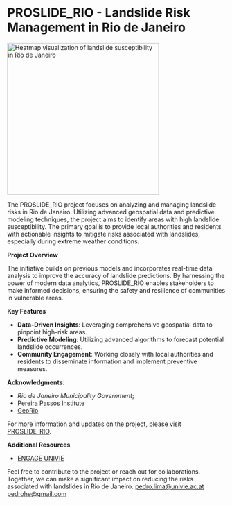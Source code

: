 # PROSLIDE_RIO - Landslide Risk Management in Rio de Janeiro

<img
  src="/rioHeatmap.png"
  alt="Heatmap visualization of landslide susceptibility in Rio de Janeiro"
  title="Heatmap visualization of landslide susceptibility in Rio de Janeiro"
  width="350"
  height="350">

The PROSLIDE_RIO project focuses on analyzing and managing landslide risks in Rio de Janeiro. Utilizing advanced geospatial data and predictive modeling techniques, the project aims to identify areas with high landslide susceptibility. The primary goal is to provide local authorities and residents with actionable insights to mitigate risks associated with landslides, especially during extreme weather conditions.

**Project Overview**

The initiative builds on previous models and incorporates real-time data analysis to improve the accuracy of landslide predictions. By harnessing the power of modern data analytics, PROSLIDE_RIO enables stakeholders to make informed decisions, ensuring the safety and resilience of communities in vulnerable areas.

**Key Features**

- **Data-Driven Insights**: Leveraging comprehensive geospatial data to pinpoint high-risk areas.
- **Predictive Modeling**: Utilizing advanced algorithms to forecast potential landslide occurrences.
- **Community Engagement**: Working closely with local authorities and residents to disseminate information and implement preventive measures.

<!--**License**

This project is licensed under the MIT License. See the [LICENSE](./LICENSE) file for details.

**Citation**:

Lima P, et al. (2023): PROSLIDE_RIO: Advanced Landslide Risk Management in Rio de Janeiro. [Month] 2023, Rio de Janeiro.-->

**Acknowledgments**:
- *Rio de Janeiro Municipality Government*;
- [Pereira Passos Institute](https://www.rio.rj.gov.br/web/ipp/who-we-are)
- [GeoRio](https://www.rio.rj.gov.br/web/georio/quem-somos)

For more information and updates on the project, please visit [PROSLIDE_RIO](https://pedrohe.shinyapps.io/Shinny_app_RioSlide/).

**Additional Resources**

- [ENGAGE UNIVIE](https://geographie.univie.ac.at/arbeitsgruppen/engage-geomorphologische-systeme-und-risikoforschung/) 

Feel free to contribute to the project or reach out for collaborations. Together, we can make a significant impact on reducing the risks associated with landslides in Rio de Janeiro.
pedro.lima@univie.ac.at
pedrohe@gmail.com
